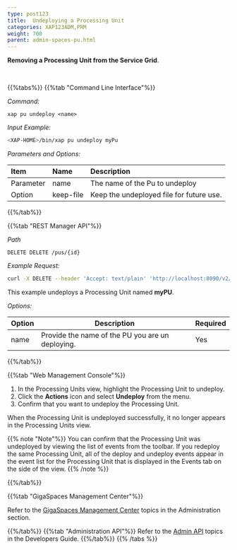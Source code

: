 ```yaml
---
type: post123
title:  Undeploying a Processing Unit
categories: XAP123ADM,PRM
weight: 700
parent: admin-spaces-pu.html
---
```

 

**Removing a Processing Unit from the Service Grid**.

<br> 
 
{{%tabs%}}
{{%tab "Command Line Interface"%}}

*Command:*

`xap pu undeploy <name>`

*Input Example:*

```bash
<XAP-HOME>/bin/xap pu undeploy myPu
```

*Parameters and Options:*

| Item | Name | Description |
|:-----|:------|:-----------|
|Parameter |name | The name of the Pu to undeploy|
|Option | keep-file | Keep the undeployed file for future use.|

{{%/tab%}}

{{%tab "REST Manager API"%}}
 
*Path*

`DELETE DELETE /pus/{id}`

*Example Request:*

```bash
curl -X DELETE --header 'Accept: text/plain' 'http://localhost:8090/v2/pus/myPU'
```
This example undeploys a Processing Unit  named **myPU**. 


*Options:*

| Option     | Description       |   Required     |
|------|-------------------|----------------|
| name | Provide the name of the PU you are un deploying. | Yes |
 

{{%/tab%}}


{{%tab "Web Management Console"%}}

1. In the Processing Units view, highlight the Processing Unit to undeploy.
1. Click the **Actions** icon and select **Undeploy** from the menu.
1. Confirm that you want to undeploy the Processing Unit.

When the Processing Unit is undeployed successfully, it no longer appears in the Processing Units view. 

{{% note "Note"%}}
You can confirm that the Processing Unit was undeployed by viewing the list of events from the toolbar. If you redeploy the same Processing Unit, all of the deploy and undeploy events appear in the event list for the Processing Unit that is displayed in the Events tab on the side of the view.
{{% /note %}}


{{%/tab%}}

{{%tab "GigaSpaces Management Center"%}}

Refer to the [GigaSpaces Management Center](./gigaspaces-management-center.html) topics in the Administration section.

{{%/tab%}}
{{%tab "Administration API"%}}
Refer to the [Admin API](../dev-java/administration-and-monitoring-overview.html) topics in the Developers Guide.
{{%/tab%}}
{{% /tabs %}}

  